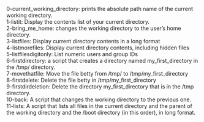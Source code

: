 0-current_working_directory: prints the absolute path name of the current working directory.  
1-listit: Display the contents list of your current directory.  
2-bring_me_home: changes the working directory to the user’s home directory.  
3-listfiles: Display current directory contents in a long format  
4-listmorefiles: Display current directory contents, including hidden files  
5-listfilesdigitonly: List numeric users and group IDs  
6-firstdirectory: a script that creates a directory named my_first_directory in the /tmp/ directory.  
7-movethatfile: Move the file betty from /tmp/ to /tmp/my_first_directory  
8-firstdelete: Delete the file betty in /tmp/my_first_directory  
9-firstdirdeletion: Delete the directory my_first_directory that is in the /tmp directory.  
10-back: A script that changes the working directory to the previous one.  
11-lists: A script that lists all files in the current directory and the parent of the working directory and the /boot directory (in this order), in long format.
